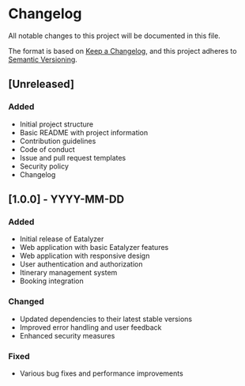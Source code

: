 # Changelog

All notable changes to this project will be documented in this file.

The format is based on [Keep a Changelog](https://keepachangelog.com/en/1.0.0/),
and this project adheres to [Semantic Versioning](https://semver.org/spec/v2.0.0.html).

## [Unreleased]
### Added
- Initial project structure
- Basic README with project information
- Contribution guidelines
- Code of conduct
- Issue and pull request templates
- Security policy
- Changelog

## [1.0.0] - YYYY-MM-DD
### Added
- Initial release of Eatalyzer
- Web application with basic Eatalyzer features
- Web application with responsive design
- User authentication and authorization
- Itinerary management system
- Booking integration

### Changed
- Updated dependencies to their latest stable versions
- Improved error handling and user feedback
- Enhanced security measures

### Fixed
- Various bug fixes and performance improvements
